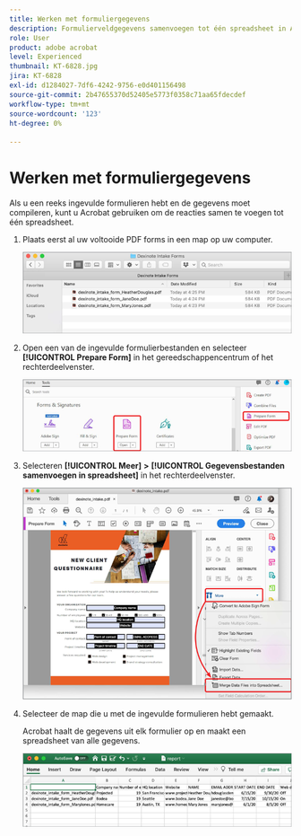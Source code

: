 ```yaml
---
title: Werken met formuliergegevens
description: Formulierveldgegevens samenvoegen tot één spreadsheet in Acrobat
role: User
product: adobe acrobat
level: Experienced
thumbnail: KT-6828.jpg
jira: KT-6828
exl-id: d1284027-7df6-4242-9756-e0d401156498
source-git-commit: 2b47655370d52405e5773f0358c71aa65fdecdef
workflow-type: tm+mt
source-wordcount: '123'
ht-degree: 0%

---
```


# Werken met formuliergegevens

Als u een reeks ingevulde formulieren hebt en de gegevens moet compileren, kunt u Acrobat gebruiken om de reacties samen te voegen tot één spreadsheet.

1. Plaats eerst al uw voltooide PDF forms in een map op uw computer.

   ![Formuliergegevens Stap 1](../assets/FormData_1.png)

1. Open een van de ingevulde formulierbestanden en selecteer **[!UICONTROL Prepare Form]** in het gereedschappencentrum of het rechterdeelvenster.

   ![Formuliergegevens Stap 2](../assets/FormData_2.png)

1. Selecteren **[!UICONTROL Meer]** **>** **[!UICONTROL Gegevensbestanden samenvoegen in spreadsheet]** in het rechterdeelvenster.

   ![Formuliergegevens Stap 3](../assets/FormData_3.png)

1. Selecteer de map die u met de ingevulde formulieren hebt gemaakt.

   Acrobat haalt de gegevens uit elk formulier op en maakt een spreadsheet van alle gegevens.

   ![Formuliergegevens Stap 4](../assets/FormData_4.png)
